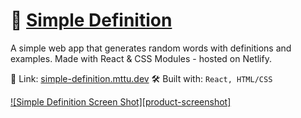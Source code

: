 # 📕 [Simple Definition]("test.com")
A simple web app that generates random words with definitions and examples. Made with React & CSS Modules - hosted on Netlify.

🔗 Link: [simple-definition.mttu.dev](https://simple-definition.mttu.dev/)
🛠 Built with: `React, HTML/CSS`

[![Simple Definition Screen Shot][product-screenshot]](https://simple-definition.mttu.dev/)
